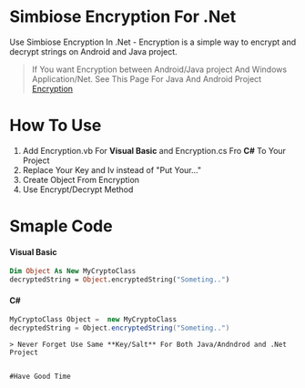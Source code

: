 # Simbiose Encryption For .Net
Use Simbiose Encryption  In .Net - Encryption is a simple way to encrypt and decrypt strings on Android and Java project.

> If You want Encryption between Android/Java project And Windows Application/Net. See This Page For Java And Android Project [Encryption](https://github.com/simbiose/Encryption "Heading link")

# How To Use


1. Add Encryption.vb For **Visual Basic** and Encryption.cs Fro **C#** To Your Project <br>
2. Replace Your Key and Iv instead of "Put Your..." <br>
3. Create Object From Encryption <br>
4. Use Encrypt/Decrypt Method <br>


# Smaple Code
#### Visual Basic
```vb
Dim Object As New MyCryptoClass
decryptedString = Object.encryptedString("Someting..")

```
#### C#
```csharp
MyCryptoClass Object =  new MyCryptoClass
decryptedString = Object.encryptedString("Someting..")
```
```
> Never Forget Use Same **Key/Salt** For Both Java/Andndrod and .Net Project 


#Have Good Time
